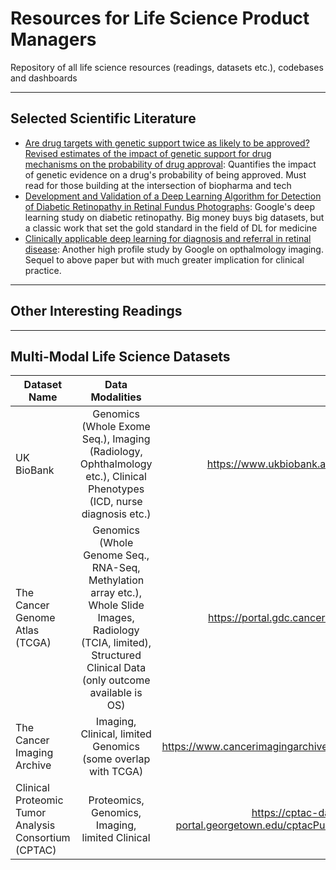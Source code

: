 # Resources for Life Science Product Managers
Repository of all life science resources (readings, datasets etc.), codebases and dashboards

---
## Selected Scientific Literature
- [Are drug targets with genetic support twice as likely to be approved? Revised estimates of the impact of genetic support for drug mechanisms on the probability of drug approval](https://journals.plos.org/plosgenetics/article?id=10.1371/journal.pgen.1008489): Quantifies the impact of genetic evidence on a drug's probability of being approved. Must read for those building at the intersection of biopharma and tech
- [Development and Validation of a Deep Learning Algorithm for Detection of Diabetic Retinopathy
in Retinal Fundus Photographs](https://static.googleusercontent.com/media/research.google.com/en//pubs/archive/45732.pdf): Google's deep learning study on diabetic retinopathy. Big money buys big datasets, but a classic work that set the gold standard in the field of DL for medicine 
- [Clinically applicable deep learning for diagnosis and referral in retinal disease](https://www.nature.com/articles/s41591-018-0107-6): Another high profile study by Google on opthalmology imaging. Sequel to above paper but with much greater implication for clinical practice.

---
## Other Interesting Readings

---
## Multi-Modal Life Science Datasets
| Dataset Name       | Data Modalities           |  Link |
| ------------- |:-------------:| -----:|
| UK BioBank      | Genomics (Whole Exome Seq.), Imaging (Radiology, Ophthalmology etc.), Clinical Phenotypes (ICD, nurse diagnosis etc.) | https://www.ukbiobank.ac.uk |
| The Cancer Genome Atlas (TCGA)| Genomics (Whole Genome Seq., RNA-Seq, Methylation array etc.), Whole Slide Images, Radiology (TCIA, limited), Structured Clinical Data (only outcome available is OS) | https://portal.gdc.cancer.gov |
| The Cancer Imaging Archive | Imaging, Clinical, limited Genomics (some overlap with TCGA) | https://www.cancerimagingarchive.net |
|  Clinical Proteomic Tumor Analysis Consortium (CPTAC) | Proteomics, Genomics, Imaging, limited Clinical      |    https://cptac-data-portal.georgetown.edu/cptacPublic/ |
